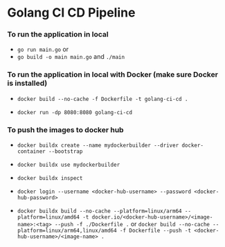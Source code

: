 # Golang CI CD Pipeline

### To run the application in local

- `go run main.go` or
- `go build -o main main.go` and `./main`

### To run the application in local with Docker (make sure Docker is installed)

- `docker build --no-cache -f Dockerfile -t golang-ci-cd .`

- `docker run -dp 8080:8080 golang-ci-cd`

### To push the images to docker hub

- `docker buildx create --name mydockerbuilder --driver docker-container --bootstrap`

- `docker buildx use mydockerbuilder`

- `docker buildx inspect`

- `docker login --username <docker-hub-username> --password <docker-hub-password>`

- `docker buildx build --no-cache --platform=linux/arm64 --platform=linux/amd64 -t docker.io/<docker-hub-username>/<image-name>:<tag> --push -f ./Dockerfile .` or `docker build --no-cache --platform=linux/arm64,linux/amd64 -f Dockerfile --push -t <docker-hub-username>/<image-name> .`
